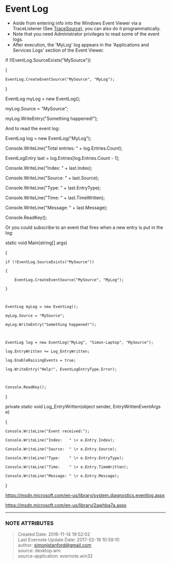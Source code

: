 # Event Log

  * Aside from entering info into the Windows Event Viewer via a TraceListener (See [TraceSource](TraceSource.md)), you can also do it programmatically.
  * Note that you need Administrator privileges to read some of the event logs.
  * After execution, the 'MyLog' log appears in the 'Applications and Services Logs' section of the Event Viewer.

  

if (!EventLog.SourceExists("MySource"))

{

    EventLog.CreateEventSource("MySource", "MyLog");

}

  

EventLog myLog = new EventLog();

myLog.Source = "MySource";

myLog.WriteEntry("Something happened!");

  

And to read the event log:

  

EventLog log = new EventLog("MyLog");

Console.WriteLine("Total entries: " \+ log.Entries.Count);

EventLogEntry last = log.Entries[log.Entries.Count - 1];

  

Console.WriteLine("Index:   " \+ last.Index);

Console.WriteLine("Source:  " \+ last.Source);

Console.WriteLine("Type:    " \+ last.EntryType);

Console.WriteLine("Time:    " \+ last.TimeWritten);

Console.WriteLine("Message: " \+ last.Message);

  

Console.ReadKey();

  

Or you could subscribe to an event that fires when a new entry is put in the
log:

  

static void Main(string[] args)

{

    if (!EventLog.SourceExists("MySource"))

    {

        EventLog.CreateEventSource("MySource", "MyLog");

    }

  

    EventLog myLog = new EventLog();

    myLog.Source = "MySource";

    myLog.WriteEntry("Something happened!");

  

    EventLog log = new EventLog("MyLog", "Simon-Laptop", "MySource");

    log.EntryWritten += Log_EntryWritten;

    log.EnableRaisingEvents = true;

    log.WriteEntry("Help!", EventLogEntryType.Error);

  

    Console.ReadKey();

}

  

private static void Log_EntryWritten(object sender, EntryWrittenEventArgs e)

{

    Console.WriteLine("Event received:");

    Console.WriteLine("Index:   " \+ e.Entry.Index);

    Console.WriteLine("Source:  " \+ e.Entry.Source);

    Console.WriteLine("Type:    " \+ e.Entry.EntryType);

    Console.WriteLine("Time:    " \+ e.Entry.TimeWritten);

    Console.WriteLine("Message: " \+ e.Entry.Message);

}

  

<https://msdn.microsoft.com/en-us/library/system.diagnostics.eventlog.aspx>

<https://msdn.microsoft.com/en-us/library/2awhba7a.aspx>


---
### NOTE ATTRIBUTES
>Created Date: 2016-11-14 19:52:02  
>Last Evernote Update Date: 2017-02-18 10:59:10  
>author: simonjstanford@gmail.com  
>source: desktop.win  
>source-application: evernote.win32  
<!--stackedit_data:
eyJoaXN0b3J5IjpbMTMxNjMyNDI3MiwtNzUwODMwODA0XX0=
-->